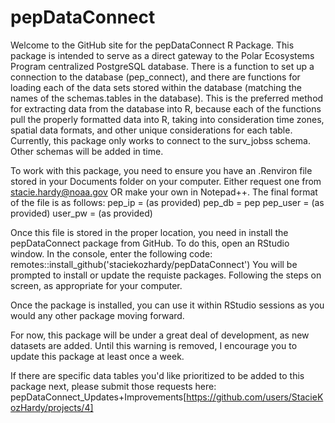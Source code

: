 # pepDataConnect
Welcome to the GitHub site for the pepDataConnect R Package. This package is intended to serve as a direct gateway to the Polar Ecosystems 
Program centralized PostgreSQL database. There is a function to set up a connection to the database (pep_connect), and there are functions for 
loading each of the data sets stored within the database (matching the names of the schemas.tables in the database). This is the preferred method for extracting data from the database into R, because each of the functions pull the properly formatted data into R, taking into consideration time zones, spatial data formats, and other unique considerations for each table. Currently, this package only works to connect to the surv_jobss schema. Other schemas will be added in time.

To work with this package, you need to ensure you have an .Renviron file stored in your Documents folder on your computer. Either request one from stacie.hardy@noaa.gov OR make your own in Notepad++. The final format of the file is as follows:
pep_ip = (as provided)
pep_db = pep
pep_user = (as provided)
user_pw = (as provided)

Once this file is stored in the proper location, you need in install the pepDataConnect package from GitHub. To do this, open an RStudio window. In the console, enter the following code:
	remotes::install_github('staciekozhardy/pepDataConnect')
You will be prompted to install or update the requiste packages. Following the steps on screen, as appropriate for your computer. 

Once the package is installed, you can use it within RStudio sessions as you would any other package moving forward.

For now, this package will be under a great deal of development, as new datasets are added. Until this warning is removed, I encourage you to update this package at least once a week.

If there are specific data tables you'd like prioritized to be added to this package next, please submit those requests here: pepDataConnect_Updates+Improvements[https://github.com/users/StacieKozHardy/projects/4]
